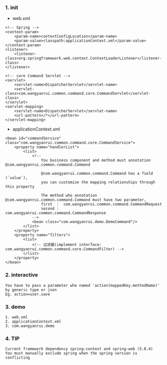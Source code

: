 ### 1. init

* web.xml
```
<!-- Spring -->
<context-param>
    <param-name>contextConfigLocation</param-name>
    <param-value>classpath:applicationContext.xml</param-value>
</context-param>
<listener>
    <listener-class>org.springframework.web.context.ContextLoaderListener</listener-class>
</listener>

<!-- core Command Servlet -->
<servlet>
    <servlet-name>DispatcherServlet</servlet-name>
    <servlet-class>com.wangyanrui.common.command.core.CommandServlet</servlet-class>
</servlet>
<servlet-mapping>
    <servlet-name>DispatcherServlet</servlet-name>
    <url-pattern>/*</url-pattern>
</servlet-mapping>
```

* applicationContext.xml

```
<bean id="commandService" class="com.wangyanrui.common.command.core.CommandService">
    <property name="handlerList">
        <list>
            <!-- 
                You business component and method must annotation @com.wangyanrui.common.command.Command
                
                @com.wangyanrui.common.command.Command has a field (`value`), 
                you can customize the mapping relationships through this property
                
                The method who annotation  @com.wangyanrui.common.command.Command must have two parameter,
                first  :  com.wangyanrui.common.command.CommandRequest
                second :  com.wangyanrui.common.command.CommandResponse
            -->
            <bean class="com.wangyanrui.demo.DemoCommand"/>
        </list>
    </property>
    <property name="filters">
        <list>
            <!-- 过滤器(implement interface: com.wangyanrui.common.command.core.CommandFilter) -->
        </list>
    </property>
</bean>
```


### 2. interactive
    
    You have to pass a parameter who named 'action(mappedKey.methodName)' by generic type or json 
    Eg. action=user.save

### 3. demo

    1. web.xml    
    2. applicationContext.xml
    3. com.wangyanrui.demo

### 4. TIP
    Current framework dependency spring-context and spring-web (5.0.4)
    You must manually exclude spring when the spring version is conflicting